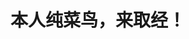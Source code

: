 # 本人纯菜鸟，来取经！
<!---
wyl060727/wyl060727 is a ✨ special ✨ repository because its `README.md` (this file) appears on your GitHub profile.
You can click the Preview link to take a look at your changes.
--->
